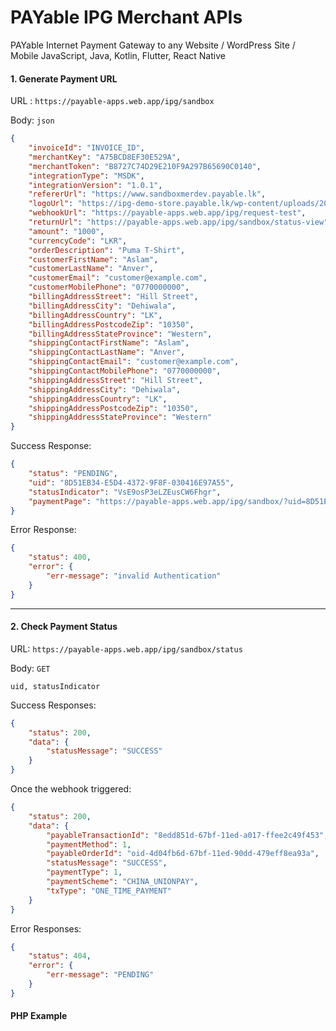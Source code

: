 # PAYable IPG Merchant APIs

PAYable Internet Payment Gateway to any Website / WordPress Site / Mobile
JavaScript, Java, Kotlin, Flutter, React Native

#### 1. Generate Payment URL

URL : `https://payable-apps.web.app/ipg/sandbox`

Body: `json`

```json
{
    "invoiceId": "INVOICE_ID",
    "merchantKey": "A75BCD8EF30E529A",
    "merchantToken": "B8727C74D29E210F9A297B65690C0140",
    "integrationType": "MSDK",
    "integrationVersion": "1.0.1",
    "refererUrl": "https://www.sandboxmerdev.payable.lk",
    "logoUrl": "https://ipg-demo-store.payable.lk/wp-content/uploads/2021/12/logo-dark.svg",
    "webhookUrl": "https://payable-apps.web.app/ipg/request-test",
    "returnUrl": "https://payable-apps.web.app/ipg/sandbox/status-view",
    "amount": "1000",
    "currencyCode": "LKR",
    "orderDescription": "Puma T-Shirt",
    "customerFirstName": "Aslam",
    "customerLastName": "Anver",
    "customerEmail": "customer@example.com",
    "customerMobilePhone": "0770000000",
    "billingAddressStreet": "Hill Street",
    "billingAddressCity": "Dehiwala",
    "billingAddressCountry": "LK",
    "billingAddressPostcodeZip": "10350",
    "billingAddressStateProvince": "Western",
    "shippingContactFirstName": "Aslam",
    "shippingContactLastName": "Anver",
    "shippingContactEmail": "customer@example.com",
    "shippingContactMobilePhone": "0770000000",
    "shippingAddressStreet": "Hill Street",
    "shippingAddressCity": "Dehiwala",
    "shippingAddressCountry": "LK",
    "shippingAddressPostcodeZip": "10350",
    "shippingAddressStateProvince": "Western"
}
```

Success Response:

```json
{
    "status": "PENDING",
    "uid": "8D51EB34-E5D4-4372-9F8F-030416E97A55",
    "statusIndicator": "VsE9osP3eLZEusCW6Fhgr",
    "paymentPage": "https://payable-apps.web.app/ipg/sandbox/?uid=8D51EB34-E5D4-4372-9F8F-030416E97A55"
}
```

Error Response:

```json
{
    "status": 400,
    "error": {
        "err-message": "invalid Authentication"
    }
}
```

<hr/>

#### 2. Check Payment Status

URL: `https://payable-apps.web.app/ipg/sandbox/status`

Body: `GET`

```text
uid, statusIndicator
```

Success Responses:

```json
{
    "status": 200,
    "data": {
        "statusMessage": "SUCCESS"
    }
}
```

Once the webhook triggered:

```json
{
    "status": 200,
    "data": {
        "payableTransactionId": "8edd851d-67bf-11ed-a017-ffee2c49f453",
        "paymentMethod": 1,
        "payableOrderId": "oid-4d04fb6d-67bf-11ed-90dd-479eff8ea93a",
        "statusMessage": "SUCCESS",
        "paymentType": 1,
        "paymentScheme": "CHINA_UNIONPAY",
        "txType": "ONE_TIME_PAYMENT"
    }
}
```

Error Responses:

```json
{
    "status": 404,
    "error": {
        "err-message": "PENDING"
    }
}
```

#### PHP Example
